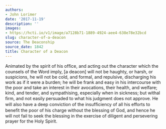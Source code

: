 ```yaml
---
authors:
- John Lorimer
date: '2017-11-19'
description: ''
images:
- https://hcti.io/v1/image/a7128b71-1889-4924-aee4-638e78e32bcd
slug: character-of-a-deacon
source: The Deaconship
source_date: 1842
title: Character of a Deacon
---
```


Animated by the spirit of his ofﬁce, and acting out the character which the counsels of the Word imply, [a deacon] will not be haughty, or harsh, or suspicions, he will not be cold, and formal, and repulsive, discharging his work as if it were a burden; he will be frank and easy in his intercourse with the poor and take an interest in their avocations, their health, and welfare; kind, and tender, and sympathising, especially when in sickness; but withal ﬁrm, and not easily persuaded to what his judgment does not approve. He will also have a deep conviction of the insufﬁciency of all his efforts to beneﬁt the poor of his charge without the blessing of God, and hence he will not fail to seek the blessing in the exercise of diligent and persevering prayer for the Holy Spirit.